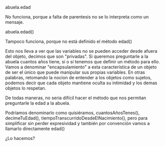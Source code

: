 abuela.edad

No funciona, porque a falta de parentesis no se lo interpreta como un mensaje.

abuela.edad()

Tampoco funciona, porque no está definido el método edad()

Esto nos lleva a ver que las variables no se pueden acceder desde afuera del objeto, decimos que son "privadas". 
Si queremos preguntarle a la abuela cuantos años tiene, sí o sí tenemos que definir un método para ello. 
Vamos a denominar "encapsulamiento" a esta característica de un objeto de ser el único que puede manipular sus propias variables. En otras palabras, retomando la nocion de entender a los objetos como sujetos, podemos decir que cada objeto mantiene oculta su intimidad y los demas objetos lo respetan.

De todas maneras, no seria difícil hacer el método que nos permitan preguntarle la edad a la abuela.

Podríamos denominarlo como quisiéramos, cuantosAñosTenes(), decimeTuEdad(), tiempoTranscurridoDesdeElNacimiento(), pero para simplificar sin perder expresividad y también por convención vamos a llamarlo directamente edad()

¿Lo hacemos?


